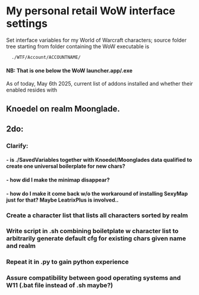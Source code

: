 # **My personal retail WoW interface settings**

Set interface variables for my World of Warcraft characters; 
source folder tree starting from folder containing the WoW executable is 

      ./WTF/Account/ACCOUNTNAME/

#### NB: That is one below the WoW launcher.app/.exe

As of today, May 6th 2025, current list of addons installed and whether their enabled resides with 

##     Knoedel on realm Moonglade.

## 2do: 
### Clarify: 
####        - is ./SavedVariables together with Knoedel/Moonglades data qualified to create one universal boilerplate for new chars?
####        - how did I make the minimap disappear?
####        - how do I make it come back w/o the workaround of installing SexyMap just for that? Maybe LeatrixPlus is involved..
### Create a character list that lists all characters sorted by realm
### Write script in .sh combining boiletplate w character list to arbitrarily generate default cfg for existing chars given name and realm
### Repeat it in .py to gain python experience
### Assure compatibility between good operating systems and W11 (.bat file instead of .sh maybe?)
